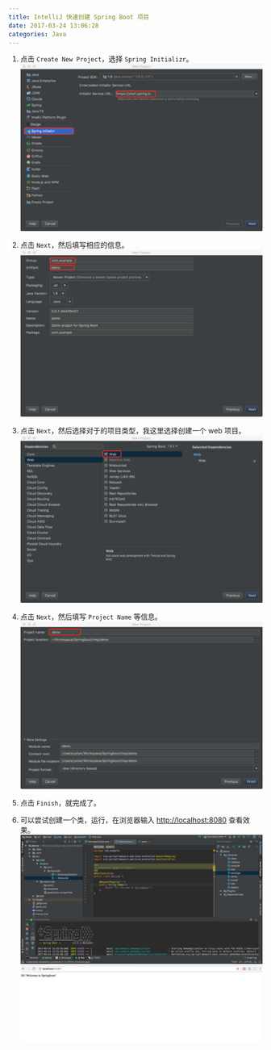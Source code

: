 ```yaml
---
title: IntelliJ 快速创建 Spring Boot 项目
date: 2017-03-24 13:06:28
categories: Java
---
```


1. 点击 `Create New Project`，选择 `Spring Initializr`。
    ![](IntelliJ-Create-Spring-Boot-Project/1.png)

2. 点击 `Next`，然后填写相应的信息。
    ![](IntelliJ-Create-Spring-Boot-Project/2.png)

3. 点击 `Next`，然后选择对于的项目类型，我这里选择创建一个 web 项目。
    ![](IntelliJ-Create-Spring-Boot-Project/3.png)

4. 点击 `Next`，然后填写 `Project Name` 等信息。
    ![](IntelliJ-Create-Spring-Boot-Project/4.png)

5. 点击 `Finish`，就完成了。

6. 可以尝试创建一个类，运行，在浏览器输入 [http://localhost:8080](http://localhost:8080) 查看效果。
    ![](IntelliJ-Create-Spring-Boot-Project/5.png)
    ![](IntelliJ-Create-Spring-Boot-Project/6.png)
